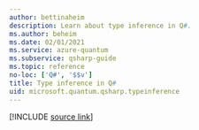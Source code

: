 ```yaml
---
author: bettinaheim
description: Learn about type inference in Q#.
ms.author: beheim
ms.date: 02/01/2021
ms.service: azure-quantum
ms.subservice: qsharp-guide
ms.topic: reference
no-loc: ['Q#', '$$v']
title: Type inference in Q#
uid: microsoft.quantum.qsharp.typeinference
---
```


<!---
# Type inference in Q#
-->

[!INCLUDE [source link](~/includes/qsharp-language/Specifications/Language/4_TypeSystem/TypeInference.md)]